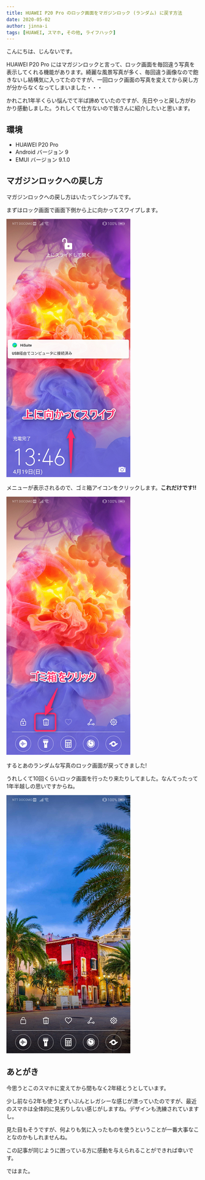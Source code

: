 ```yaml
---
title: HUAWEI P20 Pro のロック画面をマガジンロック (ランダム) に戻す方法
date: 2020-05-02
author: jinna-i
tags: [HUAWEI, スマホ, その他, ライフハック]
---
```


こんにちは、じんないです。

HUAWEI P20 Pro にはマガジンロックと言って、ロック画面を毎回違う写真を表示してくれる機能があります。綺麗な風景写真が多く、毎回違う画像なので飽きないし結構気に入ってたのですが、一回ロック画面の写真を変えてから戻し方が分からなくなってしまいました・・・

かれこれ1年半くらい悩んでて半ば諦めていたのですが、先日やっと戻し方がわかり感動しました。うれしくて仕方ないので皆さんに紹介したいと思います。

## 環境
- HUAWEI P20 Pro
- Android バージョン 9
- EMUI バージョン 9.1.0

## マガジンロックへの戻し方

マガジンロックへの戻し方はいたってシンプルです。

まずはロック画面で画面下側から上に向かってスワイプします。

![](images/how-to-return-huawei-p20-pro-lock-screen-to-magazine-lock-1.png)

メニューが表示されるので、ゴミ箱アイコンをクリックします。**これだけです!!**

![](images/how-to-return-huawei-p20-pro-lock-screen-to-magazine-lock-2.png)

するとあのランダムな写真のロック画面が戻ってきました!

うれしくて10回くらいロック画面を行ったり来たりしてました。なんてったって1年半越しの思いですからね。

![](images/how-to-return-huawei-p20-pro-lock-screen-to-magazine-lock-3.png)


## あとがき

今思うとこのスマホに変えてから間もなく2年経とうとしています。

少し前なら2年も使うとずいぶんとレガシーな感じが漂っていたのですが、最近のスマホは全体的に見劣りしない感じがしますね。デザインも洗練されていますし。

見た目もそうですが、何よりも気に入ったものを使うということが一番大事なことなのかもしれませんね。

この記事が同じように困っている方に感動を与えられることができれば幸いです。

ではまた。